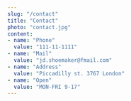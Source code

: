 ```yaml
---
slug: "/contact"
title: "Contact"
photo: "contact.jpg"
content:
- name: "Phone"
  value: "111-11-1111"
- name: "Mail"
  value: "jd.shoemaker@fmail.com"
- name: "Address"
  value: "Piccadilly st. 3767 London"
- name: "Open"
  value: "MON-FRI 9-17"
---
```

